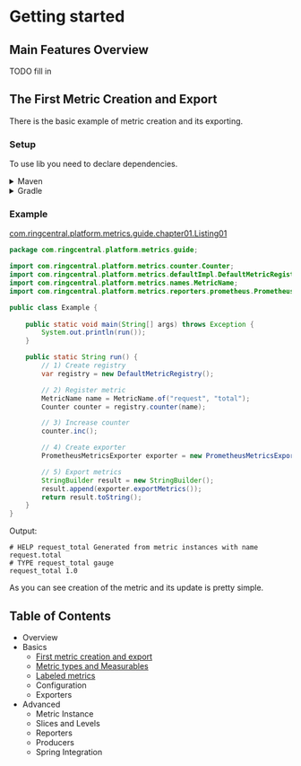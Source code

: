 # Getting started

## Main Features Overview

TODO fill in

[//]: # (It's a duplicate from 01-first-creation-and-export.md)
## The First Metric Creation and Export

There is the basic example of metric creation and its exporting.

### Setup

To use lib you need to declare dependencies.

<details>
<summary>Maven</summary>

Base (Core):
```xml
<dependency>
    <groupId>com.ringcentral.platform.metrics</groupId>
    <artifactId>metrics-facade-base</artifactId>
    <version>3.0.0-SNAPSHOT</version>
</dependency>
```

```MetricRegistry``` implementation (for example, ```DefaultMetricRegistry```):
```xml
<dependency>
    <groupId>com.ringcentral.platform.metrics</groupId>
    <artifactId>metrics-facade-default-impl</artifactId>
    <version>3.0.0-SNAPSHOT</version>
</dependency>
```

Metrics reporter(s) (for example, ```PrometheusMetricsExporter```):
```xml
<dependency>
    <groupId>com.ringcentral.platform.metrics</groupId>
    <artifactId>metrics-facade-prometheus</artifactId>
    <version>3.0.0-SNAPSHOT</version>
</dependency>
```

[example of pom.xml](examples/chapter-01/pom.xml)

</details>

<details>
<summary>Gradle</summary>
Base (Core):

```groovy
implementation("com.ringcentral.platform.metrics:metrics-facade-base:3.0.0-SNAPSHOT")
```

```MetricRegistry``` implementation (for example, ```DefaultMetricRegistry```):
```groovy
implementation("com.ringcentral.platform.metrics:metrics-facade-default-impl:3.0.0-SNAPSHOT")
```

Metrics reporter(s) (for example, ```PrometheusMetricsExporter```):
```groovy
    implementation("com.ringcentral.platform.metrics:metrics-facade-prometheus:3.0.0-SNAPSHOT")
```
</details>

### Example

[com.ringcentral.platform.metrics.guide.chapter01.Listing01](./examples/chapter-01/src/main/java/com/ringcentral/platform/metrics/guide/chapter01/Listing01.java)
```java 
package com.ringcentral.platform.metrics.guide;

import com.ringcentral.platform.metrics.counter.Counter;
import com.ringcentral.platform.metrics.defaultImpl.DefaultMetricRegistry;
import com.ringcentral.platform.metrics.names.MetricName;
import com.ringcentral.platform.metrics.reporters.prometheus.PrometheusMetricsExporter;

public class Example {
    
    public static void main(String[] args) throws Exception {
        System.out.println(run());
    }

    public static String run() {
        // 1) Create registry
        var registry = new DefaultMetricRegistry();

        // 2) Register metric
        MetricName name = MetricName.of("request", "total");
        Counter counter = registry.counter(name);

        // 3) Increase counter
        counter.inc();

        // 4) Create exporter
        PrometheusMetricsExporter exporter = new PrometheusMetricsExporter(registry);

        // 5) Export metrics
        StringBuilder result = new StringBuilder();
        result.append(exporter.exportMetrics());
        return result.toString();
    }
}
```

Output:
```text
# HELP request_total Generated from metric instances with name request.total
# TYPE request_total gauge
request_total 1.0
```

As you can see creation of the metric and its update is pretty simple.

## Table of Contents
* Overview
* Basics
  * [First metric creation and export](./chapters/01-first-creation-and-export.md)
  * [Metric types and Measurables](./chapters/02-metric-types.md)
  * [Labeled metrics](./chapters/03-labeled-metrics.md)
  * Configuration
  * Exporters
* Advanced
  * Metric Instance
  * Slices and Levels
  * Reporters
  * Producers
  * Spring Integration
